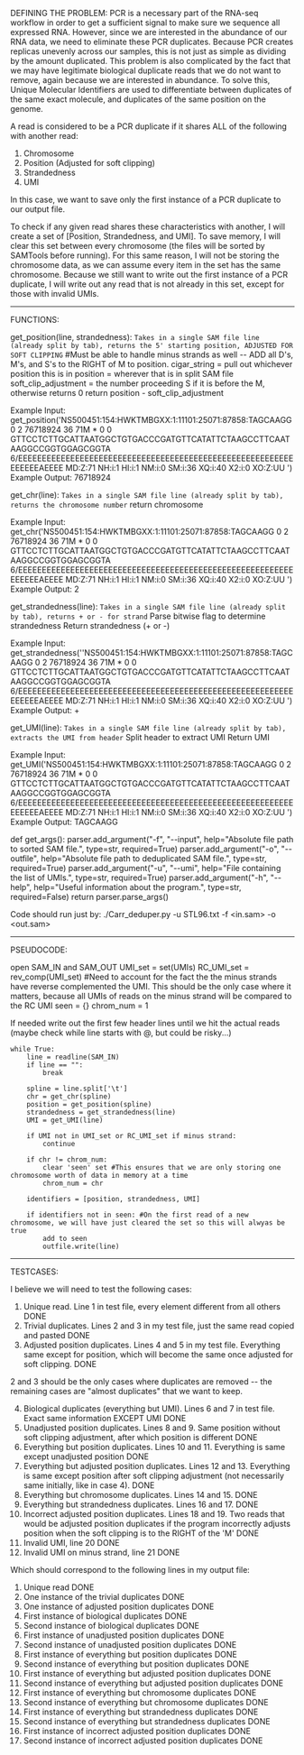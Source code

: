 DEFINING THE PROBLEM: 
PCR is a necessary part of the RNA-seq workflow in order to get a sufficient signal to make sure we sequence all expressed RNA. However, since we are interested in the abundance of our RNA data, we need to eliminate these PCR duplicates. Because PCR creates replicas unevenly across our samples, this is not just as simple as dividing by the amount duplicated. This problem is also complicated by the fact that we may have legitimate biological duplicate reads that we do not want to remove, again because we are interested in abundance. To solve this, Unique Molecular Identifiers are used to differentiate between duplicates of the same exact molecule, and duplicates of the same position on the genome.

A read is considered to be a PCR duplicate if it shares ALL of the following with another read:

1. Chromosome 
2. Position (Adjusted for soft clipping)
3. Strandedness
4. UMI

In this case, we want to save only the first instance of a PCR duplicate to our output file.

To check if any given read shares these characteristics with another, I will create a set of [Position, Strandedness, and UMI]. To save memory, I will clear this set between every chromosome (the files will be sorted by SAMTools before running). For this same reason, I will not be storing the chromosome data, as we can assume every item in the set has the same chromosome. Because we still want to write out the first instance of a PCR duplicate, I will write out any read that is not already in this set, except for those with invalid UMIs. 

---------------------------------------------------------------------------------------------------------------------------------------------------
FUNCTIONS:

get_position(line, strandedness):
```Takes in a single SAM file line (already split by tab), returns the 5' starting position, ADJUSTED FOR SOFT CLIPPING```
#Must be able to handle minus strands as well -- ADD all D's, M's, and S's to the RIGHT of M to position. 
cigar_string = pull out whichever position this is in
position = wherever that is in split SAM file
soft_clip_adjustment = the number proceeding S if it is before the M, otherwise returns 0
return position - soft_clip_adjustment

Example Input: get_position('NS500451:154:HWKTMBGXX:1:11101:25071:87858:TAGCAAGG	0	2	76718924	36	71M	*	0	0	GTTCCTCTTGCATTAATGGCTGTGACCCGATGTTCATATTCTAAGCCTTCAATAAGGCCGGTGGAGCGGTA	6/EEEEEEEEEEEEEEEEEEEEEEEEEEEEEEEEEEEEEEEEEEEEEEEEEEEEEEEEEEEEEEEEAEEEE	MD:Z:71	NH:i:1	HI:i:1	NM:i:0	SM:i:36	XQ:i:40	X2:i:0	XO:Z:UU
')
Example Output: 76718924

get_chr(line):
```Takes in a single SAM file line (already split by tab), returns the chromosome number```
return chromosome

Example Input: get_chr('NS500451:154:HWKTMBGXX:1:11101:25071:87858:TAGCAAGG	0	2	76718924	36	71M	*	0	0	GTTCCTCTTGCATTAATGGCTGTGACCCGATGTTCATATTCTAAGCCTTCAATAAGGCCGGTGGAGCGGTA	6/EEEEEEEEEEEEEEEEEEEEEEEEEEEEEEEEEEEEEEEEEEEEEEEEEEEEEEEEEEEEEEEEAEEEE	MD:Z:71	NH:i:1	HI:i:1	NM:i:0	SM:i:36	XQ:i:40	X2:i:0	XO:Z:UU
')
Example Output: 2

get_strandedness(line):
```Takes in a single SAM file line (already split by tab), returns + or - for strand```
Parse bitwise flag to determine strandedness
Return strandedness (+ or -)

Example Input: get_strandedness(''NS500451:154:HWKTMBGXX:1:11101:25071:87858:TAGCAAGG	0	2	76718924	36	71M	*	0	0	GTTCCTCTTGCATTAATGGCTGTGACCCGATGTTCATATTCTAAGCCTTCAATAAGGCCGGTGGAGCGGTA	6/EEEEEEEEEEEEEEEEEEEEEEEEEEEEEEEEEEEEEEEEEEEEEEEEEEEEEEEEEEEEEEEEAEEEE	MD:Z:71	NH:i:1	HI:i:1	NM:i:0	SM:i:36	XQ:i:40	X2:i:0	XO:Z:UU
')
Example Output: +


get_UMI(line):
```Takes in a single SAM file line (already split by tab), extracts the UMI from header```
Split header to extract UMI
Return UMI

Example Input: get_UMI('NS500451:154:HWKTMBGXX:1:11101:25071:87858:TAGCAAGG	0	2	76718924	36	71M	*	0	0	GTTCCTCTTGCATTAATGGCTGTGACCCGATGTTCATATTCTAAGCCTTCAATAAGGCCGGTGGAGCGGTA	6/EEEEEEEEEEEEEEEEEEEEEEEEEEEEEEEEEEEEEEEEEEEEEEEEEEEEEEEEEEEEEEEEAEEEE	MD:Z:71	NH:i:1	HI:i:1	NM:i:0	SM:i:36	XQ:i:40	X2:i:0	XO:Z:UU
')
Example Output: TAGCAAGG

def get_args(): 
    parser.add_argument("-f", "--input", help="Absolute file path to sorted SAM file.", type=str, required=True)
    parser.add_argument("-o", "--outfile", help="Absolute file path to deduplicated SAM file.", type=str, required=True)
    parser.add_argument("-u", "--umi", help="File containing the list of UMIs.", type=str, required=True)
    parser.add_argument("-h", "--help", help="Useful information about the program.", type=str, required=False)
    return parser.parse_args()

Code should run just by: ./Carr_deduper.py -u STL96.txt -f <in.sam> -o <out.sam>

---------------------------------------------------------------------------------------------------------------------------------------------------

PSEUDOCODE:

open SAM_IN and SAM_OUT
UMI_set = set(UMIs)
RC_UMI_set = rev_comp(UMI_set) #Need to account for the fact the the minus strands have reverse complemented the UMI. This should be the only case where it matters, because all UMIs of reads on the minus strand will be compared to the RC UMI
seen = {}
chrom_num = 1

If needed write out the first few header lines until we hit the actual reads (maybe check while line starts with @, but could be risky...)
```
while True:
    line = readline(SAM_IN)
    if line == "":
        break

    spline = line.split['\t']
    chr = get_chr(spline)
    position = get_position(spline)
    strandedness = get_strandedness(line)
    UMI = get_UMI(line)

    if UMI not in UMI_set or RC_UMI_set if minus strand:
        continue
    
    if chr != chrom_num: 
        clear 'seen' set #This ensures that we are only storing one chromosome worth of data in memory at a time
        chrom_num = chr
    
    identifiers = [position, strandedness, UMI]

    if identifiers not in seen: #On the first read of a new chromosome, we will have just cleared the set so this will alwyas be true
        add to seen
        outfile.write(line)
```
---------------------------------------------------------------------------------------------------------------------------------------------------
TESTCASES:

I believe we will need to test the following cases: 

1. Unique read. Line 1 in test file, every element different from all others DONE
2. Trivial duplicates. Lines 2 and 3 in my test file, just the same read copied and pasted DONE
3. Adjusted position duplicates. Lines 4 and 5 in my test file. Everything same except for position, which will become the same once adjusted for soft clipping. DONE

2 and 3 should be the only cases where duplicates are removed -- the remaining cases are "almost duplicates" that we want to keep.

4. Biological duplicates (everything but UMI). Lines 6 and 7 in test file. Exact same information EXCEPT UMI DONE
5. Unadjusted position duplicates. Lines 8 and 9. Same position without soft clipping adjustment, after which position is different DONE
6. Everything but position duplicates. Lines 10 and 11. Everything is same except unadjusted position DONE
7. Everything but adjusted position duplicates. Lines 12 and 13. Everything is same except position after soft clipping adjustment (not necessarily same initially, like in case 4). DONE
8. Everything but chromosome duplicates. Lines 14 and 15. DONE
9. Everything but strandedness duplicates. Lines 16 and 17. DONE
10. Incorrect adjusted position duplicates. Lines 18 and 19. Two reads that would be adjusted position duplicates if the program incorrectly adjusts position when the soft clipping is to the RIGHT of the 'M' DONE
11. Invalid UMI, line 20 DONE
12. Invalid UMI on minus strand, line 21 DONE

Which should correspond to the following lines in my output file:
1. Unique read DONE
2. One instance of the trivial duplicates DONE
3. One instance of adjusted position duplicates DONE
4. First instance of biological duplicates DONE
5. Second instance of biological duplicates DONE
6. First instance of unadjusted position duplicates DONE
7. Second instance of unadjusted position duplicates DONE
8. First instance of everything but position duplicates DONE
9. Second instance of everything but position duplicates DONE
10. First instance of everything but adjusted position duplicates DONE
11. Second instance of everything but adjusted position duplicates DONE
12. First instance of everything but chromosome duplicates DONE
13. Second instance of everything but chromosome duplicates DONE
14. First instance of everything but strandedness duplicates DONE
15. Second instance of everything but strandedness duplicates DONE
16. First instance of incorrect adjusted position duplicates DONE
17. Second instance of incorrect adjusted position duplicates DONE
